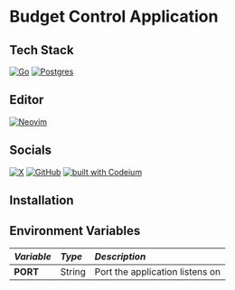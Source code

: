 # Budget Control Application

## Tech Stack

[![Go](https://img.shields.io/badge/go-%2300ADD8.svg?style=for-the-badge&logo=go&logoColor=white)](https://go.dev)
[![Postgres](https://img.shields.io/badge/postgres-%23316192.svg?style=for-the-badge&logo=postgresql&logoColor=white)](https://www.postgresql.org/)

## Editor

[![Neovim](https://img.shields.io/badge/NeoVim-%2357A143.svg?&style=for-the-badge&logo=neovim&logoColor=white)](https://neovim.io/)

## Socials

[![X](https://img.shields.io/badge/X-%23000000.svg?style=for-the-badge&logo=X&logoColor=white)](https://x.com/alcb1310)
[![GitHub](https://img.shields.io/badge/GitHub-%23121011.svg?style=for-the-badge&logo=GitHub&logoColor=white)](https://github.com/alcb1310)
[![built with Codeium](https://codeium.com/badges/main)](https://codeium.com/profile/alcb1310)

## Installation

## Environment Variables

| ***Variable*** | ***Type*** | ***Description*** |
| :--- | :--- | :--- |
| **PORT** | String | Port the application listens on |
